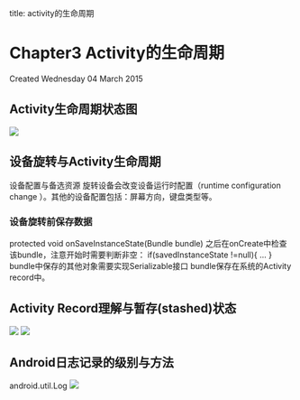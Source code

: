 title: activity的生命周期 

#  Chapter3 Activity的生命周期 
Created Wednesday 04 March 2015

##  Activity生命周期状态图 
![](/data/dokuwiki/booknote/androidprogramming/pasted/20150521-084253.png)

##  设备旋转与Activity生命周期 
设备配置与备选资源
旋转设备会改变设备运行时配置（runtime  configuration change ）。其他的设备配置包括：屏幕方向，键盘类型等。

###  设备旋转前保存数据 
protected void onSaveInstanceState(Bundle bundle)
之后在onCreate中检查该bundle，注意开始时需要判断非空：
if(savedInstanceState !=null){
...
}
bundle中保存的其他对象需要实现Serializable接口
bundle保存在系统的Activity record中。

##  Activity Record理解与暂存(stashed)状态 
![](/data/dokuwiki/booknote/androidprogramming/pasted/20150521-084304.png)
![](/data/dokuwiki/booknote/androidprogramming/pasted/20150521-084310.png)

##  Android日志记录的级别与方法 
android.util.Log
![](/data/dokuwiki/booknote/androidprogramming/pasted/20150521-084314.png)
